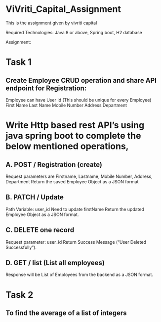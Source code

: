 # ViVriti_Capital_Assignment
This is the assignment given by vivriti capital 

Required Technologies: Java 8 or above, Spring boot, H2 database

 

Assignment:

# Task 1
## Create Employee CRUD operation and share API endpoint for Registration:

Employee can have
User Id (This should be unique for every Employee)
First Name
Last Name
Mobile Number
Address
Department

# Write Http based rest API’s using java spring boot to complete the below mentioned operations,

## A. POST / Registration (create)
 Request parameters are Firstname, Lastname, Mobile Number, Address, Department
Return the saved Employee Object as a JSON format
## B. PATCH / Update
Path Variable: user_id
Need to update firstName
Return the updated Employee Object as a JSON format.
## C. DELETE one record
Request parameter: user_id
Return Success Message (“User Deleted Successfully”).
## D. GET / list (List all employees)
Response will be List of Employees from the backend as a JSON format.

# Task 2
## To find the average of a list of integers
